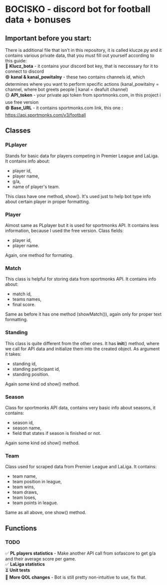 # BOCISKO - discord bot for football data + bonuses

## Important before you start:
There is additional file that isn't in this repository, it is called klucze.py and it contains various private data, that you must fill out yourself according to this guide:  
🔵 **Klucz_bota** - it contains your discord bot key, that is neccessary for it to connect to discord  
🟢 **kanal & kanal_powitalny** - these two contains channels id, which determines where you want to perform specific actions (kanal_powitalny = channel, where bot greets people | kanal = deafult channel)  
🟡 **API_token** - your private api token from sportmonks.com, in this project i use free version  
🟣 **Base_URL** - it contains sportmonks.com link, this one : https://api.sportmonks.com/v3/football   

## Classes 

### PLplayer  
Stands for basic data for players competing in Premier League and LaLiga. It contains info about:  
- player id,  
- player name,  
- g/a,  
- name of player's team.  

This class have one method, show(). It's used just to help bot type info about certain player in proper formatting.  

### Player  
Almost same as PLplayer but it is used for sportmonks API. It contains less information, because I used the free version. Class fields:  
- player id,  
- player name.  

Again, one method for formating.  

### Match  
This class is helpful for storing data from sportmonks API. It contains info about:  
- match id,  
- teams names,  
- final score.  

Same as before it has one method (showMatch()), again only for proper text formatting.  

### Standing   
This class is quite different from the other ones. It has __init__() method, where we call for API data and initialize them into the created object. As argument it takes:  
- standing id,  
- standing participant id,  
- standing position.  

Again some kind od show() method.  

### Season  
Class for sportmonks API data, contains very basic info about seasons, it contains:  
- season id,  
- season name,  
- field that states if season is finished or not.  

Again some kind od show() method.  

### Team  
Class used for scraped data from Premier League and LaLiga. It contains:  
- team name,  
- team position in league,  
- team wins,  
- team draws,  
- team loses,  
- team points in league.  

Same as all above, one show() method.

## Functions  

### TODO
✅ **PL players statistics** - Make another API call from sofascore to get g/a and their average score per game.  
✅ **LaLiga statistics**  
⏳ **Unit tests**  
📌 **More QOL changes** - Bot is still pretty non-intuitive to use, fix that.  